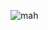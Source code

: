 ![mah](https://www.google.com/url?sa=i&url=https%3A%2F%2Fwww.belanta.vet%2Fvet-blog%2Fkogo-luchshe-zavesti-kota-ili-koshku%2F&psig=AOvVaw375T0wSV0kqVUdTc2Goz7F&ust=1670841592840000&source=images&cd=vfe&ved=2ahUKEwjYvJqOsPH7AhWY6CoKHXXbA24QjRx6BAgAEAo)
